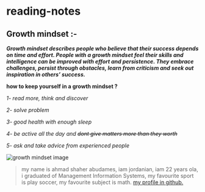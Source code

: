 # reading-notes

## Growth mindset :-

***Growth mindset describes people who believe that their success depends on time and effort. People with a growth mindset feel their skills and intelligence can be improved with effort and persistence. They embrace challenges, persist through obstacles, learn from criticism and seek out inspiration in others’ success.***

**how to keep yourself in a growth mindset ?**

*1- read more, think and discover*

*2- solve problem*

*3- good health with enough sleep*

*4- be active all the day and ~~dont give matters more than they worth~~*

*5- ask and take advice from experienced people*

![growth mindset image](https://tofasakademi.com/wp-content/uploads/2019/06/growth-mindset3.png)
> my name is ahmad shaher abudames, iam jordanian, iam 22 years ola, i graduated of Management Information Systems, my favourite sport is play soccer, my favourite subject is math.
> [my profile in github.](https://github.com/ahmad7050221)

